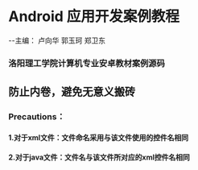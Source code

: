 # Android 应用开发案例教程 
--主编： 卢向华 郭玉珂 郑卫东
### 洛阳理工学院计算机专业安卓教材案例源码
## 防止内卷，避免无意义搬砖

### Precautions：
#### 1.对于xml文件：文件命名采用与该文件使用的控件名相同
#### 2.对于java文件：文件名与该文件所对应的xml控件名相同
